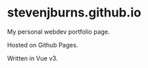 # stevenjburns.github.io

My personal webdev portfolio page.

Hosted on Github Pages.

Written in Vue v3.
